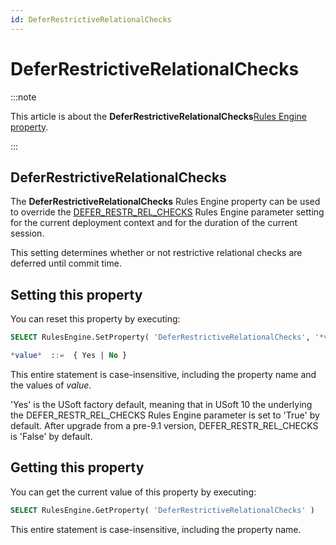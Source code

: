 ```yaml
---
id: DeferRestrictiveRelationalChecks
---
```


# DeferRestrictiveRelationalChecks




:::note

This article is about the **DeferRestrictiveRelationalChecks**[Rules Engine property](/Modeller_and_Rules_Engine/Rules_Engine_properties).

:::

## **DeferRestrictiveRelationalChecks**

The **DeferRestrictiveRelationalChecks** Rules Engine property can be used to override the [DEFER_RESTR_REL_CHECKS](/Modeller_and_Rules_Engine/Introducing_USoft_Modeller_and_Rules_Engine/Rules_Engine_parameters.md) Rules Engine parameter setting for the current deployment context and for the duration of the current session.

This setting determines whether or not restrictive relational checks are deferred until commit time.

## Setting this property

You can reset this property by executing:

```sql
SELECT RulesEngine.SetProperty( 'DeferRestrictiveRelationalChecks', '*value*' )

*value*  ::=  { Yes | No }
```

This entire statement is case-insensitive, including the property name and the values of *value*.

'Yes' is the USoft factory default, meaning that in USoft 10 the underlying the DEFER_RESTR_REL_CHECKS Rules Engine parameter is set to 'True' by default. After upgrade from a pre-9.1 version, DEFER_RESTR_REL_CHECKS is 'False' by default.

## Getting this property

You can get the current value of this property by executing:

```sql
SELECT RulesEngine.GetProperty( 'DeferRestrictiveRelationalChecks' )
```

This entire statement is case-insensitive, including the property name.